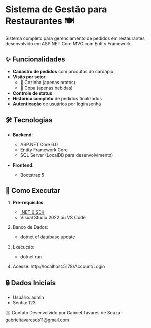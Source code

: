 # Sistema de Gestão para Restaurantes 🍽️

Sistema completo para gerenciamento de pedidos em restaurantes, desenvolvido em ASP.NET Core MVC com Entity Framework.

## ✨ Funcionalidades

- **Cadastro de pedidos** com produtos do cardápio
- **Visão por setor**:
  - 🍳 Cozinha (apenas pratos)
  - 🍷 Copa (apenas bebidas)
- **Controle de status** 
- **Histórico completo** de pedidos finalizados
- **Autenticação** de usuários por login/senha

## 🛠️ Tecnologias

- **Backend**:
  - ASP.NET Core 6.0
  - Entity Framework Core
  - SQL Server (LocalDB para desenvolvimento)
  
- **Frontend**:
  - Bootstrap 5

## 🚀 Como Executar

1. **Pré-requisitos**:
   - [.NET 6 SDK](https://dotnet.microsoft.com/download)
   - Visual Studio 2022 ou VS Code

2. Banco de Dados:
   - dotnet ef database update
3. Execução:
   - dotnet run
5. Acesse: http://localhost:5178/Account/Login
   
## 🔒 Dados Iniciais
 - Usuário: admin
 - Senha: 123

✉️ Contato
Desenvolvido por Gabriel Tavares de Souza - gabrieltavaresds11@gmail.com



   
